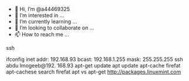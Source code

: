 - 👋 Hi, I’m @a44469325
- 👀 I’m interested in ...
- 🌱 I’m currently learning ...
- 💞️ I’m looking to collaborate on ...
- 📫 How to reach me ...

<!---
a44469325/a44469325 is a ✨ special ✨ repository because its `README.md` (this file) appears on your GitHub profile.
You can click the Preview link to take a look at your changes.
--->
ssh

ifconfig 
inet addr: 192.168.93
bcast: 192.168.1.255
mask: 255.255.255
ssh abdu lmogeeb@192. 168.93
apt-get update
apt update
apt-cache firefat
apt-cachese search firefat
apt vs apt-get 
http://packages.linuxmint.com
